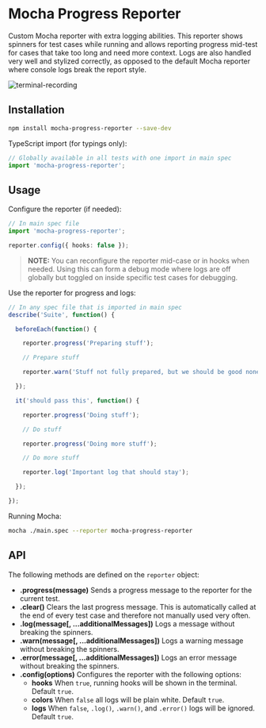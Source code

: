 # Mocha Progress Reporter

Custom Mocha reporter with extra logging abilities. This reporter shows spinners for test cases while running and allows reporting progress mid-test for cases that take too long and need more context. Logs are also handled very well and stylized correctly, as opposed to the default Mocha reporter where console logs break the report style.

![terminal-recording](https://user-images.githubusercontent.com/7918069/107141626-dcb7e600-68de-11eb-942a-774359eb3144.gif)

## Installation

```bash
npm install mocha-progress-reporter --save-dev
```

TypeScript import (for typings only):
```ts
// Globally available in all tests with one import in main spec
import 'mocha-progress-reporter';
```

## Usage

Configure the reporter (if needed):
```ts
// In main spec file
import 'mocha-progress-reporter';

reporter.config({ hooks: false });
```

> **NOTE:** You can reconfigure the reporter mid-case or in hooks when needed. Using this can form a debug mode where logs are off globally but toggled on inside specific test cases for debugging.

Use the reporter for progress and logs:
```ts
// In any spec file that is imported in main spec
describe('Suite', function() {

  beforeEach(function() {

    reporter.progress('Preparing stuff');

    // Prepare stuff

    reporter.warn('Stuff not fully prepared, but we should be good nonetheless!');

  });

  it('should pass this', function() {

    reporter.progress('Doing stuff');

    // Do stuff

    reporter.progress('Doing more stuff');

    // Do more stuff

    reporter.log('Important log that should stay');

  });

});
```

Running Mocha:
```bash
mocha ./main.spec --reporter mocha-progress-reporter
```

## API

The following methods are defined on the `reporter` object:
  - **.progress(message)** Sends a progress message to the reporter for the current test.
  - **.clear()** Clears the last progress message. This is automatically called at the end of every test case and therefore not manually used very often.
  - **.log(message[, ...additionalMessages])** Logs a message without breaking the spinners.
  - **.warn(message[, ...additionalMessages])** Logs a warning message without breaking the spinners.
  - **.error(message[, ...additionalMessages])** Logs an error message without breaking the spinners.
  - **.config(options)** Configures the reporter with the following options:
    - **hooks** When `true`, running hooks will be shown in the terminal. Default `true`.
    - **colors** When `false` all logs will be plain white. Default `true`.
    - **logs** When `false`, `.log()`, `.warn()`, and `.error()` logs will be ignored. Default `true`.
